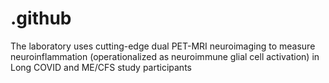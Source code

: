 # .github
The laboratory uses cutting-edge dual PET-MRI neuroimaging to measure neuroinflammation (operationalized as neuroimmune glial cell activation) in Long COVID and ME/CFS study participants

